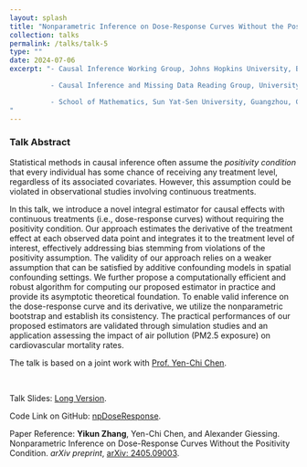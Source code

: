 ```yaml
---
layout: splash
title: "Nonparametric Inference on Dose-Response Curves Without the Positivity Condition"
collection: talks
permalink: /talks/talk-5
type: ""
date: 2024-07-06
excerpt: "- Causal Inference Working Group, Johns Hopkins University, Baltimore, USA (January 2025)

          - Causal Inference and Missing Data Reading Group, University of Washington, Seattle, USA (October 2024)

          - School of Mathematics, Sun Yat-Sen University, Guangzhou, China (September 2024)
"
---
```


### Talk Abstract

Statistical methods in causal inference often assume the _positivity condition_ that every individual has some chance of receiving any treatment level, regardless of its associated covariates. However, this assumption could be violated in observational studies involving continuous treatments.

In this talk, we introduce a novel integral estimator for causal effects with continuous treatments (i.e., dose-response curves) without requiring the positivity condition. Our approach estimates the derivative of the treatment effect at each observed data point and integrates it to the treatment level of interest, effectively addressing bias stemming from violations of the positivity assumption. The validity of our approach relies on a weaker assumption that can be satisfied by additive confounding models in spatial confounding settings. We further propose a computationally efficient and robust algorithm for computing our proposed estimator in practice and provide its asymptotic theoretical foundation. To enable valid inference on the dose-response curve and its derivative, we utilize the nonparametric bootstrap and establish its consistency. The practical performances of our proposed estimators are validated through simulation studies and an application assessing the impact of air pollution (PM2.5 exposure) on cardiovascular mortality rates.

The talk is based on a joint work with  [Prof. Yen-Chi Chen](http://faculty.washington.edu/yenchic/).

<br>

Talk Slides: [Long Version](https://zhangyk8.github.io/talks/DoseResponseNP.pdf).

Code Link on GitHub: [npDoseResponse](https://github.com/zhangyk8/npDoseResponse).

Paper Reference: **Yikun Zhang**, Yen-Chi Chen, and Alexander Giessing. Nonparametric Inference on Dose-Response Curves Without the Positivity Condition. _arXiv preprint_, [arXiv: 2405.09003](https://arxiv.org/abs/2405.09003).

